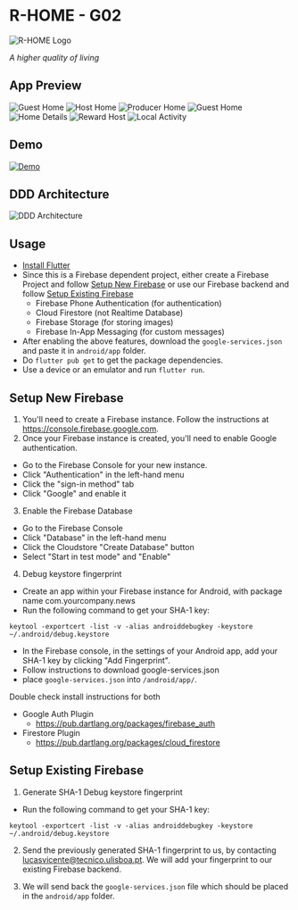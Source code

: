 # R-HOME - G02

![R-HOME Logo](screenshots/rhome-logo.svg "R-HOME Logo")

_A higher quality of living_

## App Preview

![Guest Home](screenshots/guest-home.png "Guest Home")
![Host Home](screenshots/host-home.png "Host Home")
![Producer Home](screenshots/producer-home.png "Producer Home")
![Guest Home](screenshots/guest-home-filled.png "Guest Home")
![Home Details](screenshots/home-details.png "Home Details")
![Reward Host](screenshots/reward-host.png "Reward Host")
![Local Activity](screenshots/local-activity.png "Local Activity")

## Demo

[![Demo](screenshots/thumbnail.jpg)](https://drive.google.com/file/d/17cdk404G11T7XEnBST-gLjoYpuNHBik9/view?usp=sharing)

## DDD Architecture

![DDD Architecture](screenshots/ddd-architecture.svg "DDD Architecture")

## Usage

* [Install Flutter](https://flutter.dev/docs/get-started/install)
* Since this is a Firebase dependent project, either create a Firebase Project and follow [Setup New Firebase](#setup-new-firebase) or use our Firebase backend and follow [Setup Existing Firebase](#setup-existing-firebase)
  * Firebase Phone Authentication (for authentication)
  * Cloud Firestore (not Realtime Database)
  * Firebase Storage (for storing images)
  * Firebase In-App Messaging (for custom messages)
* After enabling the above features, download the `google-services.json` and paste it in `android/app` folder.
* Do `flutter pub get` to get the package dependencies.
* Use a device or an emulator and run `flutter run`.

## Setup New Firebase

1. You'll need to create a Firebase instance. Follow the instructions at https://console.firebase.google.com.
2. Once your Firebase instance is created, you'll need to enable Google authentication.

* Go to the Firebase Console for your new instance.
* Click "Authentication" in the left-hand menu
* Click the "sign-in method" tab
* Click "Google" and enable it

3. Enable the Firebase Database
* Go to the Firebase Console
* Click "Database" in the left-hand menu
* Click the Cloudstore "Create Database" button
* Select "Start in test mode" and "Enable"

4. Debug keystore fingerprint

* Create an app within your Firebase instance for Android, with package name com.yourcompany.news
* Run the following command to get your SHA-1 key:

```
keytool -exportcert -list -v -alias androiddebugkey -keystore ~/.android/debug.keystore
```

* In the Firebase console, in the settings of your Android app, add your SHA-1 key by clicking "Add Fingerprint".
* Follow instructions to download google-services.json
* place `google-services.json` into `/android/app/`.

Double check install instructions for both
   - Google Auth Plugin
     - https://pub.dartlang.org/packages/firebase_auth
   - Firestore Plugin
     -  https://pub.dartlang.org/packages/cloud_firestore


## Setup Existing Firebase

1. Generate SHA-1 Debug keystore fingerprint

* Run the following command to get your SHA-1 key:

```
keytool -exportcert -list -v -alias androiddebugkey -keystore ~/.android/debug.keystore
```

2. Send the previously generated SHA-1 fingerprint to us, by contacting <lucasvicente@tecnico.ulisboa.pt>. We will add your fingerprint to our existing Firebase backend. 

3. We will send back the `google-services.json` file which should be placed in the `android/app` folder.